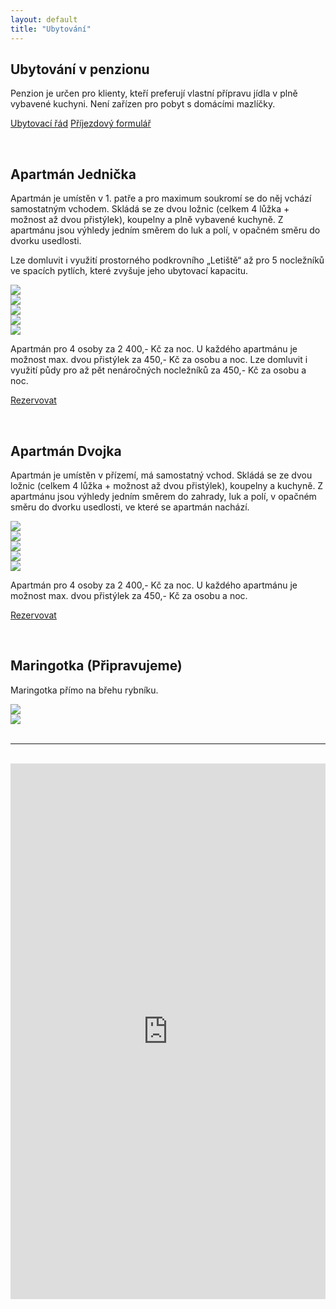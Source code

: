 ```yaml
---
layout: default
title: "Ubytování"
---
```

## Ubytování v penzionu

Penzion je určen pro klienty, kteří preferují vlastní přípravu jídla v plně vybavené kuchyni. Není zařízen pro pobyt s domácími mazlíčky.

<a href="https://penzionspaleniste.cz/assets/docs/ubytovaci_rad_2022.pdf" class="hero-link">Ubytovací řád</a> <a href="https://penzionspaleniste.cz/assets/docs/prijezdovy_formular_2022.pdf" class="hero-link">Příjezdový formulář</a>
   

<br>

<h2 id="jednicka">Apartmán Jednička</h2>

Apartmán je umístěn v 1. patře a pro maximum soukromí se do něj vchází samostatným vchodem. Skládá se ze dvou ložnic (celkem 4 lůžka + možnost až dvou přistýlek), koupelny a plně vybavené kuchyně. Z apartmánu jsou výhledy jedním směrem do luk a polí, v opačném směru do dvorku usedlosti. 

Lze domluvit i využití prostorného podkrovního „Letiště“ až pro 5 nocležníků ve spacích pytlích, které zvyšuje jeho ubytovací kapacitu.

<div class="owl-carousel-wrapper">
    <div class="owl-carousel owl-theme">
        <div><img class="carousel-img" src="https://penzionspaleniste.cz/assets/img/booking_jedn_lozn_small.jpg" /> </div>
        <div><img class="carousel-img" src="https://penzionspaleniste.cz/assets/img/booking_jedn_kuch_small.jpg" /> </div>
        <div><img class="carousel-img" src="https://penzionspaleniste.cz/assets/img/booking_jedn_poko_small.jpg" /> </div>
        <div><img class="carousel-img" src="https://penzionspaleniste.cz/assets/img/booking_jedn_koup_small.jpg" /> </div>
        <div><img class="carousel-img" src="https://penzionspaleniste.cz/assets/img/booking_jedn_leti_small.jpg" /> </div>
    </div>
</div>

Apartmán pro 4 osoby za 2 400,- Kč za noc. U každého apartmánu je možnost max. dvou přistýlek za 450,- Kč za osobu a noc. Lze domluvit i využití půdy pro až pět nenáročných nocležníků za 450,- Kč za osobu a noc.

<a href="#trevlix" class="hero-link">Rezervovat</a>

<br>

<h2 id="dvojka">Apartmán Dvojka</h2>

Apartmán je umístěn v přízemí, má samostatný vchod. Skládá se ze dvou ložnic (celkem 4 lůžka + možnost až dvou přistýlek), koupelny a kuchyně. Z apartmánu jsou výhledy jedním směrem do zahrady, luk a polí, v opačném směru do dvorku usedlosti, ve které se apartmán nachází.

<div class="owl-carousel-wrapper">
    <div class="owl-carousel owl-theme">
        <div><img class="carousel-img" src="https://penzionspaleniste.cz/assets/img/booking_dvoj_lozn_small.jpg" /> </div>
        <div><img class="carousel-img" src="https://penzionspaleniste.cz/assets/img/booking_dvoj_kuch_small.jpg" /> </div>
        <div><img class="carousel-img" src="https://penzionspaleniste.cz/assets/img/booking_dvoj_kuc2_small.jpg" /> </div>
        <div><img class="carousel-img" src="https://penzionspaleniste.cz/assets/img/booking_dvoj_poko_small.jpg" /> </div>
        <div><img class="carousel-img" src="https://penzionspaleniste.cz/assets/img/booking_dvoj_zach_small.jpg" /> </div>
    </div>
</div>

Apartmán pro 4 osoby za 2 400,- Kč za noc. U každého apartmánu je možnost max. dvou přistýlek za 450,- Kč za osobu a noc.

<a href="#trevlix" class="hero-link">Rezervovat</a>

<br>

<h2 id="maringotka">Maringotka (Připravujeme)</h2>

Maringotka přímo na břehu rybníku.

<div class="owl-carousel-wrapper">
    <div class="owl-carousel owl-theme ">
        <div><img class="carousel-img" src="https://penzionspaleniste.cz/assets/img/booking_mari_venk_small.jpg" /> </div>
        <div><img class="carousel-img" src="https://penzionspaleniste.cz/assets/img/booking_mari_vnit_small.jpg" /> </div>
    </div>
</div>

<br>
<hr>
<br>

<iframe id="trevlix" loading="lazy" src="https://book.trevlix.com/book/app/?cid=7149256" name="trevlix-book-app" scrolling="auto" style="height: 857px;" width="100%" height="1100" frameborder="0"></iframe>